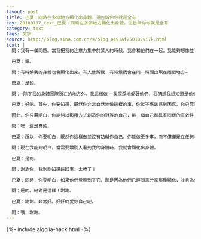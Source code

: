 ```yaml
---
layout: post
title: 巴夏：同時在多個地方顯化出身體，這告訴你你就是全有
key: 20180117_text_巴夏：同時在多個地方顯化出身體，這告訴你你就是全有
category: text
tags: 文字
source: http://blog.sina.com.cn/s/blog_a491af250102vi7k.html
text: |
  問：我有一個問題。當我把我的注意力集中於某人的時候，我會和他們在一起，我能夠想像並看到他們。或者我只是知道如何⋯

  巴夏：嗯。

  問：有時候我的身體也會顯化出來。有人告訴我，有時候我會在同一時間出現在兩個地方⋯

  巴夏：是的。

  問：⋯除了我的身體實際所在的地方外。我這樣做⋯⋯我深深地愛著他們，我猜想我想知道是他們那裡有什麼事⋯⋯我知道與他們在一起的事。但我的問題是：我的身體是如何物質化並讓他們看到它的？我的意思是，好像我有三個身體，我對此感到困惑。

  巴夏：好吧。首先，你要知道，既然你非常自然地做這樣的事，你就不應該感到困惑。你只需知道，它是你的創造性的愛的一種自然表達。正因為如此，它毫不含糊地告訴你，你就是全有（All That Is），真地可以同時存在於每個地方。

  因此，你只需明白，你能夠以那種方式創造你的對等的自己，每一個自己都具有同樣的有效性，因為對你來說，重點只是交流，而不是如何顯化身體？

  問：嗯，這是真的。

  巴夏：所以，你要明白，既然你這樣做並沒有妨礙你自己，你能做更多事，而不僅僅是在任何地方顯化你的那一部分實相，或顯化需要顯化或體驗的某種想法。只是因為，對你來說它是非常重要的體驗，而不是「我應該如何體驗它？」，所以，你富有創造性地打開了那些門路，重新創造了你自己以及所有那些各種相互作用的點。既然你已經存在於每一個地方，那麼無論如何你都存在，為什麼不呢？

  問：現在我能夠明白，當需要讓別人看到我的身體時，我就會顯化出身體。

  巴夏：是的。

  問：謝謝你，我剛剛知道這回事，太棒了！

  巴夏：同時，你要明白，如果他們覺察到了它，那是因為他們已經同意分享那種顯化，並且為他們自己創造出他們感知的、他們的版本的那個身體。

  問：是的。絕對是這樣！謝謝。

  巴夏：謝謝。非常好。好好的愛你自己吧。

  問：哦，謝謝。
---
```


{%- include algolia-hack.html -%}
